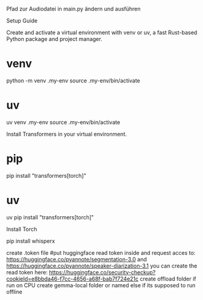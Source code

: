 Pfad zur Audiodatei in main.py ändern und ausführen 

Setup Guide


Create and activate a virtual environment with venv or uv, a fast Rust-based Python package and project manager.

# venv
python -m venv .my-env
source .my-env/bin/activate
# uv
uv venv .my-env
source .my-env/bin/activate


Install Transformers in your virtual environment.

# pip
pip install "transformers[torch]"

# uv
uv pip install "transformers[torch]"


Install Torch 

pip install whisperx



create .token file  #put huggingface read token inside and request acces to:
     https://huggingface.co/pyannote/segmentation-3.0 and https://huggingface.co/pyannote/speaker-diarization-3.1
     you can create the read token here: https://huggingface.co/security-checkup?cookieId=e8bbda46-f7cc-4656-a68f-bab7f724e21c
create offload folder if run on CPU 
create gemma-local folder or named else if its supposed to run offline 
